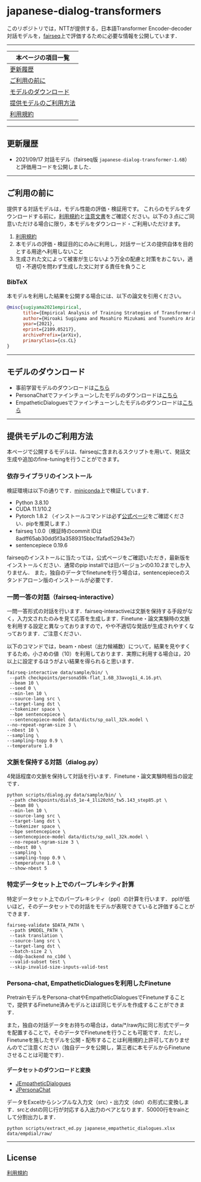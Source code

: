 # japanese-dialog-transformers

このリポジトリでは，NTTが提供する，日本語Transformer Encoder-decoder対話モデルを，[fairseq](https://github.com/pytorch/fairseq)上で評価するために必要な情報を公開しています．

---

| 本ページの項目一覧 |
|-|
| [更新履歴](#更新履歴) |
| [ご利用の前に](#ご利用の前に) |
| [モデルのダウンロード](#モデルのダウンロード) |
| [提供モデルのご利用方法](#提供モデルのご利用方法) |
| [利用規約](LICENSE.md) |

---

## 更新履歴

* 2021/09/17 対話モデル（fairseq版 `japanese-dialog-transformer-1.6B`）と評価用コードを公開しました．

---

## ご利用の前に
提供する対話モデルは，モデル性能の評価・検証用です。
これらのモデルをダウンロードする前に，[利用規約](LICENSE.md)と[注意文書](Notice-jp.md)をご確認ください。以下の３点にご同意いただける場合に限り，本モデルをダウンロード・ご利用いただけます。
1. [利用規約](LICENSE.md)
2. 本モデルの評価・検証目的にのみに利用し，対話サービスの提供自体を目的とする用途へ利用しないこと
3. 生成された文によって被害が生じないよう万全の配慮と対策をおこない，適切・不適切を問わず生成した文に対する責任を負うこと

### BibTeX
本モデルを利用した結果を公開する場合には、以下の論文を引用ください。
<!-- You can use the following BibTeX entry for citation if you find our method useful. -->
```BibTeX
@misc{sugiyama2021empirical,
      title={Empirical Analysis of Training Strategies of Transformer-based Japanese Chit-chat Systems}, 
      author={Hiroaki Sugiyama and Masahiro Mizukami and Tsunehiro Arimoto and Hiromi Narimatsu and Yuya Chiba and Hideharu Nakajima and Toyomi Meguro},
      year={2021},
      eprint={2109.05217},
      archivePrefix={arXiv},
      primaryClass={cs.CL}
}
```

---
## モデルのダウンロード
- 事前学習モデルのダウンロードは[こちら](https://www.dropbox.com/s/k3ugxmr7nw6t86l/japanese-dialog-transformer-1.6B.pt?dl=0)
- PersonaChatでファインチューンしたモデルのダウンロードは[こちら](https://www.dropbox.com/s/e5ib6rhsbldup3v/japanese-dialog-transformer-1.6B-persona50k.pt?dl=0)
- EmpatheticDialoguesでファインチューンしたモデルのダウンロードは[こちら](https://www.dropbox.com/s/laqz0jcgxvpxiy0/japanese-dialog-transformer-1.6B-empdial50k.pt?dl=0)

---

## 提供モデルのご利用方法

本ページで公開するモデルは、fairseqに含まれるスクリプトを用いて、発話文生成や追加のfine-tuningを行うことができます。

### 依存ライブラリのインストール
検証環境は以下の通りです．[miniconda](https://repo.anaconda.com/miniconda/Miniconda3-py38_4.10.3-Linux-x86_64.sh)上で検証しています．
- Python 3.8.10
- CUDA 11.1/10.2
- Pytorch 1.8.2 （インストールコマンドは必ず[公式ページ](https://pytorch.org/get-started/locally/)をご確認ください．pipを推奨します．）
- fairseq 1.0.0（検証時のcommit IDは8adff65ab30dd5f3a3589315bbc1fafad52943e7）
- sentencepiece 0.19.6

fairseqのインストールに当たっては，公式ページをご確認いただき，最新版をインストールください．通常のpip installでは旧バージョンの0.10.2までしか入りません．
また，独自のデータでfinetuneを行う場合は，sentencepieceのスタンドアローン版のインストールが必要です．

### 一問一答の対話（fairseq-interactive）
一問一答形式の対話を行います．fairseq-interactiveは文脈を保持する手段がなく，入力文されたのみを見て応答を生成します．Finetune・論文実験時の文脈を利用する設定と異なっておりますので，やや不適切な発話が生成されやすくなっております．ご注意ください．

以下のコマンドでは，beam・nbest（出力候補数）について，結果を見やすくするため，小さめの値（10）を利用しております．実際に利用する場合は，20以上に設定するほうがよい結果を得られると思います．

~~~
fairseq-interactive data/sample/bin/ \
 --path checkpoints/persona50k-flat_1.6B_33avog1i_4.16.pt\
 --beam 10 \
 --seed 0 \
 --min-len 10 \
 --source-lang src \
 --target-lang dst \
 --tokenizer space \
 --bpe sentencepiece \
 --sentencepiece-model data/dicts/sp_oall_32k.model \
--no-repeat-ngram-size 3 \
--nbest 10 \
--sampling \
--sampling-topp 0.9 \
--temperature 1.0 
~~~

### 文脈を保持する対話（dialog.py）
4発話程度の文脈を保持して対話を行います．Finetune・論文実験時相当の設定です．

~~~
python scripts/dialog.py data/sample/bin/ \
 --path checkpoints/dials5_1e-4_1li20zh5_tw5.143_step85.pt \
 --beam 80 \
 --min-len 10 \
 --source-lang src \
 --target-lang dst \
 --tokenizer space \
 --bpe sentencepiece \
 --sentencepiece-model data/dicts/sp_oall_32k.model \
 --no-repeat-ngram-size 3 \
 --nbest 80 \
 --sampling \
 --sampling-topp 0.9 \
 --temperature 1.0 \
 --show-nbest 5
~~~

### 特定データセット上でのパープレキシティ計算
特定データセット上でのパープレキシティ（ppl）の計算を行います．
pplが低いほど，そのデータセットでの対話をモデルが表現できていると評価することができます．

~~~
fairseq-validate $DATA_PATH \
 --path $MODEL_PATH \
 --task translation \
 --source-lang src \
 --target-lang dst \
 --batch-size 2 \ 
 --ddp-backend no_c10d \
 --valid-subset test \ 
 --skip-invalid-size-inputs-valid-test 
~~~

### Persona-chat, EmpatheticDialoguesを利用したFinetune
PretrainモデルをPersona-chatやEmpatheticDialoguesでFinetuneすることで，提供するFinetune済みモデルとほぼ同じモデルを作成することができます．

また，独自の対話データをお持ちの場合は，data/*/raw内に同じ形式でデータを配置することで，そのデータでFinetuneを行うことも可能です．ただし，Finetuneを施したモデルを公開・配布することは利用規約上許可しておりませんのでご注意ください（独自データを公開し，第三者に本モデルからFinetuneさせることは可能です）．
#### データセットのダウンロードと変換

* [JEmpatheticDialogues](https://www.dropbox.com/s/rkzyeu58p48ndz3/japanese_empathetic_dialogues.xlsx?dl=0)
* [JPersonaChat](https://www.dropbox.com/s/sda9wzexh7ntlij/japanese_persona_chat.xlsx?dl=0
)

データをExcelからシンプルな入力文（src）・出力文（dst）の形式に変換します．srcとdstの同じ行が対応する入出力のペアとなります．50000行をtrainとして分割出力します．
~~~
python scripts/extract_ed.py japanese_empathetic_dialogues.xlsx data/empdial/raw/
~~~

---

## License

[利用規約](LICENSE.md)
